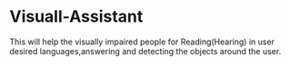 # Visuall-Assistant
This will help the visually impaired people for Reading(Hearing) in user desired languages,answering and detecting the objects around the user.
